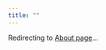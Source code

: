 ```yaml
---
title: ""
---
```


<script>
// Redirect to About page
window.location.href = '/about/';
</script>

<style type="text/css">
.home {
  text-align: center;
}
.home h1 {
  font-size: 3em;
}
.home h2 {
  margin-bottom: 4em;
}
.home ul {
  margin-left: -4em;
}
.home ul li {
  display: inline-block;
  margin-left: 4em;
}
</style>

<p>Redirecting to <a href="/about/">About page</a>...</p>
